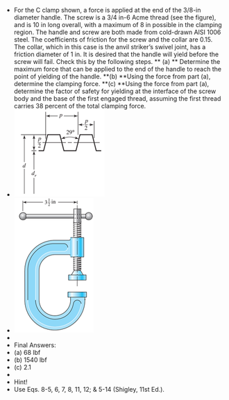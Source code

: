 - For the C clamp shown, a force is applied at the end of the 3/8-in diameter handle. The screw is a 3/4 in-6 Acme thread (see the figure), and is 10 in long overall, with a maximum of 8 in possible in the clamping region. The handle and screw are both made from cold-drawn AISI 1006 steel. The coefficients of friction for the screw and the collar are 0.15. The collar, which in this case is the anvil striker’s swivel joint, has a friction diameter of 1 in. It is desired that the handle will yield before the screw will fail. Check this by the following steps.
  ** (a) ** Determine the maximum force that can be applied to the end of the handle to reach the point of yielding of the handle.
  **(b) **Using the force from part (a), determine the clamping force.
  **(c) **Using the force from part (a), determine the factor of safety for yielding at the interface of the screw body and the base of the first engaged thread, assuming the first thread carries 38 percent of the total clamping force.
- ![Picture1-4-1.png](../assets/Picture1-4-1_1680896755335_0.png)
- ![Picture2-1.png](../assets/Picture2-1_1680896764184_0.png)
-
- Final Answers:
- (a) 68 lbf
- (b) 1540 lbf
- (c) 2.1
-
- Hint!
- Use Eqs. 8-5, 6, 7, 8, 11, 12; & 5-14 (Shigley, 11st Ed.).